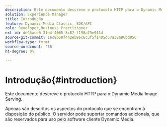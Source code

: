 ```yaml
---
description: Este documento descreve o protocolo HTTP para o Dynamic Media Image Serving.
solution: Experience Manager
title: Introdução
feature: Dynamic Media Classic, SDK/API
role: Developer,Business Practitioner
exl-id: de95ace6-31e4-4065-8c82-f190a79e911d
source-git-commit: 1ec8b59f442eb96c6c3f5f1405d57a38a86bd056
workflow-type: tm+mt
source-wordcount: '55'
ht-degree: 0%

---
```


# Introdução{#introduction}

Este documento descreve o protocolo HTTP para o Dynamic Media Image Serving.

Apenas são descritos os aspectos do protocolo que se encontram à disposição do público. O servidor pode suportar comandos adicionais, que são reservados para uso pelo software cliente Dynamic Media.
